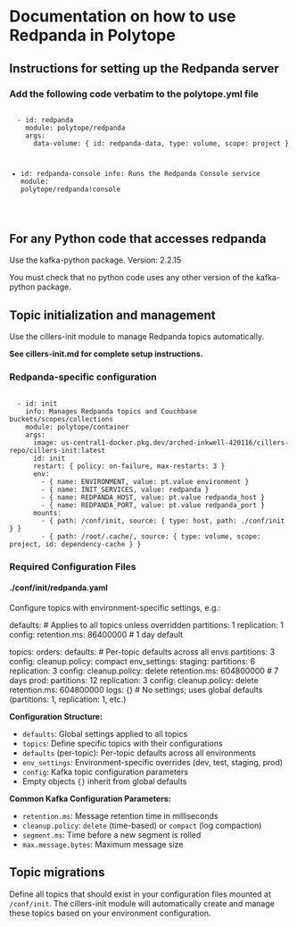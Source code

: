# Documentation on how to use Redpanda in Polytope

## Instructions for setting up the Redpanda server

### Add the following code verbatim to the polytope.yml file

<code type="yaml">
  - id: redpanda
    module: polytope/redpanda
    args:
      data-volume: { id: redpanda-data, type: volume, scope: project }

  - id: redpanda-console
    info: Runs the Redpanda Console service
    module: polytope/redpanda!console
  
</code>

## For any Python code that accesses redpanda
Use the kafka-python package. Version: 2.2.15

You must check that no python code uses any other version of the kafka-python package.

## Topic initialization and management
Use the cillers-init module to manage Redpanda topics automatically.

**See cillers-init.md for complete setup instructions.**

### Redpanda-specific configuration
<code type="yaml">
  - id: init
    info: Manages Redpanda topics and Couchbase buckets/scopes/collections
    module: polytope/container
    args:
      image: us-central1-docker.pkg.dev/arched-inkwell-420116/cillers-repo/cillers-init:latest
      id: init
      restart: { policy: on-failure, max-restarts: 3 }
      env:
        - { name: ENVIRONMENT, value: pt.value environment }
        - { name: INIT_SERVICES, value: redpanda }
        - { name: REDPANDA_HOST, value: pt.value redpanda_host }
        - { name: REDPANDA_PORT, value: pt.value redpanda_port }
      mounts:
        - { path: /conf/init, source: { type: host, path: ./conf/init } }
        - { path: /root/.cache/, source: { type: volume, scope: project, id: dependency-cache } }
</code>

### Required Configuration Files

#### ./conf/init/redpanda.yaml
Configure topics with environment-specific settings, e.g.:

<file path="./conf/init/redpanda.yaml">
defaults:  # Applies to all topics unless overridden
  partitions: 1
  replication: 1
  config:
    retention.ms: 86400000  # 1 day default

topics:
  orders:
    defaults:  # Per-topic defaults across all envs
      partitions: 3
      config:
        cleanup.policy: compact
    env_settings:
      staging:
        partitions: 6
        replication: 3
        config:
          cleanup.policy: delete
          retention.ms: 604800000  # 7 days
      prod:
        partitions: 12
        replication: 3
        config:
          cleanup.policy: delete
          retention.ms: 604800000
  logs: {}  # No settings; uses global defaults (partitions: 1, replication: 1, etc.)
</file>

**Configuration Structure:**
- `defaults`: Global settings applied to all topics
- `topics`: Define specific topics with their configurations
- `defaults` (per-topic): Per-topic defaults across all environments
- `env_settings`: Environment-specific overrides (dev, test, staging, prod)
- `config`: Kafka topic configuration parameters
- Empty objects `{}` inherit from global defaults

**Common Kafka Configuration Parameters:**
- `retention.ms`: Message retention time in milliseconds
- `cleanup.policy`: `delete` (time-based) or `compact` (log compaction)
- `segment.ms`: Time before a new segment is rolled
- `max.message.bytes`: Maximum message size

## Topic migrations
Define all topics that should exist in your configuration files mounted at `/conf/init`. The cillers-init module will automatically create and manage these topics based on your environment configuration.
